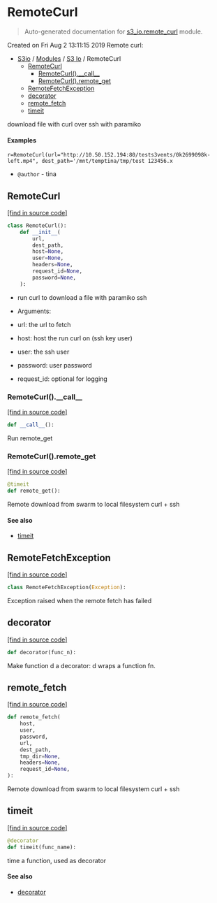 # RemoteCurl

> Auto-generated documentation for [s3_io.remote_curl](../../s3_io/remote_curl.py) module.

Created on Fri Aug  2 13:11:15 2019
Remote curl:

- [S3io](../README.md#s3io) / [Modules](../MODULES.md#s3io-modules) / [S3 Io](index.md#s3-io) / RemoteCurl
    - [RemoteCurl](#remotecurl)
        - [RemoteCurl().\_\_call\_\_](#remotecurl__call__)
        - [RemoteCurl().remote_get](#remotecurlremote_get)
    - [RemoteFetchException](#remotefetchexception)
    - [decorator](#decorator)
    - [remote_fetch](#remote_fetch)
    - [timeit](#timeit)

download file with curl over ssh with paramiko

#### Examples

```curl_headers="-H 'host:s3-domain.org"'"
r=RemoteCurl(url="http://10.50.152.194:80/tests3vents/0k2699098k-left.mp4", dest_path='/mnt/temptina/tmp/test 123456.x
```

- `@author` - tina

## RemoteCurl

[[find in source code]](../../s3_io/remote_curl.py#L179)

```python
class RemoteCurl():
    def __init__(
        url,
        dest_path,
        host=None,
        user=None,
        headers=None,
        request_id=None,
        password=None,
    ):
```

- run curl to download a file with paramiko ssh

- Arguments:

- url: the url to fetch

- host: host the run curl on (ssh key user)

- user: the ssh user

- password: user password

- request_id: optional for logging

### RemoteCurl().\_\_call\_\_

[[find in source code]](../../s3_io/remote_curl.py#L254)

```python
def __call__():
```

Run remote_get

### RemoteCurl().remote_get

[[find in source code]](../../s3_io/remote_curl.py#L229)

```python
@timeit
def remote_get():
```

Remote download from swarm to local filesystem curl + ssh

#### See also

- [timeit](#timeit)

## RemoteFetchException

[[find in source code]](../../s3_io/remote_curl.py#L31)

```python
class RemoteFetchException(Exception):
```

Exception raised when the remote fetch has failed

## decorator

[[find in source code]](../../s3_io/remote_curl.py#L37)

```python
def decorator(func_n):
```

Make function d a decorator: d wraps a function fn.

## remote_fetch

[[find in source code]](../../s3_io/remote_curl.py#L59)

```python
def remote_fetch(
    host,
    user,
    password,
    url,
    dest_path,
    tmp_dir=None,
    headers=None,
    request_id=None,
):
```

Remote download from swarm to local filesystem curl + ssh

## timeit

[[find in source code]](../../s3_io/remote_curl.py#L45)

```python
@decorator
def timeit(func_name):
```

time a function, used as decorator

#### See also

- [decorator](#decorator)
